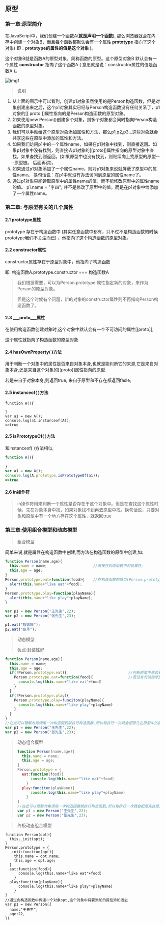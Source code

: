 ## 原型



### 第一章:原型简介



在JavaScript中，我们创建一个函数A(**就是声明一个函数**), 那么浏览器就会在内存中创建一个对象B，而且每个函数都默认会有一个属性 **prototype** 指向了这个对象( 即：**prototype的属性的值是这个对象** )。

这个对象B就是函数A的原型对象，简称函数的原型。这个原型对象B 默认会有一个属性 **constructor** 指向了这个函数A ( 意思就是说：constructor属性的值是函数A )。

![img1](E:\JavaScript\面向对象img\img1.png)

> 说明

1. 从上面的图示中可以看到，创建p1对象虽然使用的是Person构造函数，但是对象创建出来之后，这个p1对象其实已经与Person构造函数没有任何关系了，p1对象的[[ proto ]]属性指向的是Person构造函数的原型对象。
2. 如果使用new Person()创建多个对象，则多个对象都会同时指向Person构造函数的原型对象。
3. 我们可以手动给这个原型对象添加属性和方法，那么p1,p2,p3...这些对象就会共享这些在原型中添加的属性和方法。
4. 如果我们访问p1中的一个属性name，如果在p1对象中找到，则直接返回。如果p1对象中没有找到，则直接去p1对象的[[proto]]属性指向的原型对象中查找，如果查找到则返回。(如果原型中也没有找到，则继续向上找原型的原型---原型链。  后面再讲)。
5. 如果通过p1对象添加了一个属性name，则对p1对象来说就屏蔽了原型中的属性name。 换句话说：在p1中就没有办法访问到原型的属性name了。
6. 通过p1对象只能读取原型中的属性name的值，而不能修改原型中的属性name的值。 p1.name = "李四"; 并不是修改了原型中的值，而是在p1对象中给添加了一个属性name。



### 第二章: 与原型有关的几个属性

#### 2.1 prototype属性

prototype 存在于构造函数中 (其实任意函数中都有，只不过不是构造函数的时候prototype我们不关注而已) ，他指向了这个构造函数的原型对象。

#### 2.2 constructor属性

constructor属性存在于原型对象中，他指向了构造函数



即:	构造函数A.prototype.constructor === 构造函数A



> 我们根据需要，可以为Person.prototype 属性指定新的对象，来作为Person的原型对象。
>
> 但是这个时候有个问题，新的对象的constructor属性则不再指向Person构造函数了。



#### 2.3 ___proto___属性

在使用构造函数创建对象时,这个对象中默认会有一个不可访问的属性[[proto]],

这个属性就指向了构造函数的原型对象.



#### 2.4 hasOwnProperty( )方法

用于判断一个对象中的属性是否来自对象本身,也就是能判断它的来源,它是来自对象本身,还是来自这个对象的[[proto]]属性指向的原型.

若是来自于对象本身,则返回true,	来自于原型和不存在都返回fasle;



#### 2.5 instanceof( )方法

```
function A(){
  
}
var a1 = new A();
console.log(a1.instanceof(A));
=>true
```



#### 2.5 isPrototypeOf( )方法

和instanceof( )方法相似,

```javascript
function A(){
  
}
var a1 = new A();
console.log(A.prototype.isPrototypeOf(a1));
=>true
```



#### 2.6 in操作符

> ​	in操作符用来判断一个属性是否存在于这个对象中。但是在查找这个属性时候，先在对象本身中找，如果对象找不到再去原型中找。换句话说，只要对象和原型中有一个地方存在这个属性，就返回true



### 第三章:使用组合模型和动态模型

> 组合模型

简单来说,就是属性在构造函数中创建,而方法在构造函数的原型中创建,如:

```javascript
function Person(name,age){
  this.name = name;						//直接在构造函数中封装属性;
  this.age = age;
}
Person.prototype.eat=function(food){	//在构造函数的原型(Person.prototype)中封装方法;
  alert(this.name+"like eat"+food);
}
Person.prototype.play=function(playName){
  alert(this.name+"like play"+playName);
}

var p1 = new Person("王先生",22);
var p2 = new Person("张先生",23);

p1.eat("拨娜娜");
p2.eat("皮革");
```


> 动态模型
>
> 优点:封装性好 

```javascript
function Person(name,age){
  this.name = name;
  this.age = age;
  if(!Person.prototype.eat){							//判断原型中是否有eat函数
    Person.prototype.eat=function(food){				//若没有的话则添加
      console.log(this.name+"like eat"+food)
    }
  }
  if(!Person.prototype.play){
    Person.prototype.play=funciton(playName){
      console.log(this.name+"like play"+playName)
    }
  }
}
//在此可以理解为每调用一次构造函数就执行构造函数,所以每执行一次就会把原先在原型中的函数舍弃,更改为和它一样的函数,则造成了有废弃的函数产生;
var p1 = new Person("王先生",22);		
var p2 = new Person("张先生",23);
```



> 动态组合模型
>
> ```javascript
> function Person(name,age){
>   this.name = name;
>   this.age = age;
> }
> Person.prototype = {
>   eat:function(food){				
>       console.log(this.name+"like eat"+food)
>     }
>   play:funciton(playName){
>       console.log(this.name+"like play"+playName)
>     }
> }
> //在此可以理解为每调用一次构造函数就执行构造函数,所以每执行一次就会把原先在原型中的函数舍弃,更改为和它一样的函数,则造成了有废弃的函数产生;
> var p1 = new Person("王先生",22);		
> var p2 = new Person("张先生",23);
> ```

> 终极动态组合模型

```
function Person(opt){
  this._init(opt);
}
Person.prototype = {
  _init:function(opt){
    this.name = opt.name;
    this.age = opt.age;
  }
  eat:function(food){				
      console.log(this.name+"like eat"+food)
    }
  play:funciton(playName){
      console.log(this.name+"like play"+playName)
    }
}
//通过向构造函数中传递一个对象opt,这个对象中将要添加的属性添加进去
var p1 = new Person({
  name:"王先生",
  age:22,
})
```